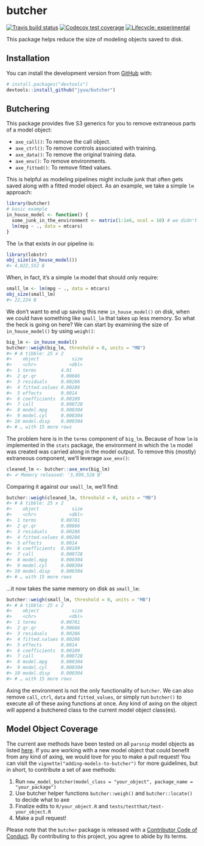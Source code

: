 
<!-- README.md is generated from README.Rmd. Please edit that file -->

# butcher

<!-- badges: start -->

[![Travis build
status](https://travis-ci.org/jyuu/butcher.svg?branch=master)](https://travis-ci.org/jyuu/butcher)
[![Codecov test
coverage](https://codecov.io/gh/jyuu/butcher/branch/master/graph/badge.svg)](https://codecov.io/gh/jyuu/butcher?branch=master)
[![Lifecycle:
experimental](https://img.shields.io/badge/lifecycle-experimental-orange.svg)](https://www.tidyverse.org/lifecycle/#experimental)
<!-- badges: end -->

This package helps reduce the size of modeling objects saved to disk.

## Installation

You can install the development version from
[GitHub](https://github.com/) with:

``` r
# install.packages("devtools")
devtools::install_github("jyuu/butcher")
```

## Butchering

This package provides five S3 generics for you to remove extraneous
parts of a model object:

  - `axe_call()`: To remove the call object.
  - `axe_ctrl()`: To remove controls associated with training.
  - `axe_data()`: To remove the original training data.
  - `axe_env()`: To remove environments.
  - `axe_fitted()`: To remove fitted values.

This is helpful as modeling pipelines might include junk that often gets
saved along with a fitted model object. As an example, we take a simple
`lm` approach:

``` r
library(butcher)
# basic example
in_house_model <- function() {
  some_junk_in_the_environment <- matrix(1:1e6, ncol = 10) # we didn't know about
  lm(mpg ~ ., data = mtcars) 
}
```

The `lm` that exists in our pipeline is:

``` r
library(lobstr)
obj_size(in_house_model())
#> 4,022,552 B
```

When, in fact, it’s a simple `lm` model that should only require:

``` r
small_lm <- lm(mpg ~ ., data = mtcars) 
obj_size(small_lm)
#> 22,224 B
```

We don’t want to end up saving this new `in_house_model()` on disk, when
we could have something like `small_lm` that takes up less memory. So
what the heck is going on here? We can start by examining the size of
`in_house_model()` by using `weigh()`:

``` r
big_lm <- in_house_model()
butcher::weigh(big_lm, threshold = 0, units = "MB")
#> # A tibble: 25 x 2
#>    object            size
#>    <chr>            <dbl>
#>  1 terms         4.01    
#>  2 qr.qr         0.00666 
#>  3 residuals     0.00286 
#>  4 fitted.values 0.00286 
#>  5 effects       0.0014  
#>  6 coefficients  0.00109 
#>  7 call          0.000728
#>  8 model.mpg     0.000304
#>  9 model.cyl     0.000304
#> 10 model.disp    0.000304
#> # … with 15 more rows
```

The problem here is in the `terms` component of `big_lm`. Because of how
`lm` is implemented in the `stats` package, the environment in which the
`lm` model was created was carried along in the model output. To remove
this (mostly) extraneous component, we’ll leverage `axe_env()`:

``` r
cleaned_lm <- butcher::axe_env(big_lm)
#> ✔ Memory released: '3,999,528 B'
```

Comparing it against our `small_lm`, we’ll find:

``` r
butcher::weigh(cleaned_lm, threshold = 0, units = "MB")
#> # A tibble: 25 x 2
#>    object            size
#>    <chr>            <dbl>
#>  1 terms         0.00781 
#>  2 qr.qr         0.00666 
#>  3 residuals     0.00286 
#>  4 fitted.values 0.00286 
#>  5 effects       0.0014  
#>  6 coefficients  0.00109 
#>  7 call          0.000728
#>  8 model.mpg     0.000304
#>  9 model.cyl     0.000304
#> 10 model.disp    0.000304
#> # … with 15 more rows
```

…it now takes the same memory on disk as `small_lm`:

``` r
butcher::weigh(small_lm, threshold = 0, units = "MB")
#> # A tibble: 25 x 2
#>    object            size
#>    <chr>            <dbl>
#>  1 terms         0.00781 
#>  2 qr.qr         0.00666 
#>  3 residuals     0.00286 
#>  4 fitted.values 0.00286 
#>  5 effects       0.0014  
#>  6 coefficients  0.00109 
#>  7 call          0.000728
#>  8 model.mpg     0.000304
#>  9 model.cyl     0.000304
#> 10 model.disp    0.000304
#> # … with 15 more rows
```

Axing the environment is not the only functionality of `butcher`. We can
also remove `call`, `ctrl`, `data` and `fitted_values`, or simply run
`butcher()` to execute all of these axing functions at once. Any kind of
axing on the object will append a butchered class to the current model
object class(es).

## Model Object Coverage

The current axe methods have been tested on all `parsnip` model objects
as listed
[here](https://tidymodels.github.io/parsnip/articles/articles/Models.html).
If you are working with a new model object that could benefit from any
kind of axing, we would love for you to make a pull request\! You can
visit the `vignette("adding-models-to-butcher")` for more guidelines,
but in short, to contribute a set of axe methods:

1)  Run `new_model_butcher(model_class = "your_object", package_name =
    "your_package")`
2)  Use butcher helper functions `butcher::weigh()` and
    `butcher::locate()` to decide what to axe
3)  Finalize edits to `R/your_object.R` and
    `tests/testthat/test-your_object.R`
4)  Make a pull request\!

Please note that the `butcher` package is released with a [Contributor
Code of Conduct](https://usethis.r-lib.org/CODE_OF_CONDUCT.html). By
contributing to this project, you agree to abide by its terms.
